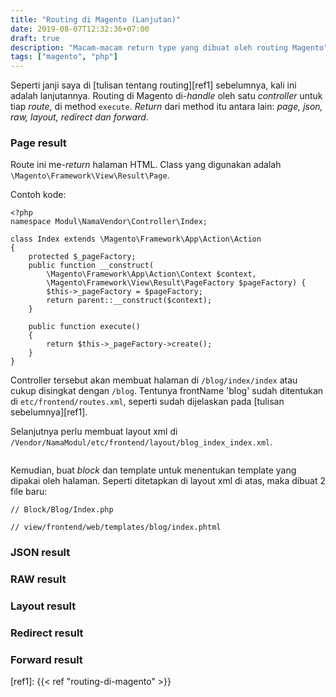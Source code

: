 ```yaml
---
title: "Routing di Magento (Lanjutan)"
date: 2019-08-07T12:32:36+07:00
draft: true
description: "Macam-macam return type yang dibuat oleh routing Magento"
tags: ["magento", "php"]
---
```


Seperti janji saya di [tulisan tentang routing][ref1] sebelumnya, kali ini adalah lanjutannya.
Routing di Magento di-_handle_ oleh satu _controller_ untuk tiap _route_, di method `execute`.
_Return_ dari method itu antara lain: _page, json, raw, layout, redirect dan forward_.

### Page result
Route ini me-_return_ halaman HTML.
Class yang digunakan adalah `\Magento\Framework\View\Result\Page`.

Contoh kode:
```
<?php
namespace Modul\NamaVendor\Controller\Index;

class Index extends \Magento\Framework\App\Action\Action
{
    protected $_pageFactory;
    public function __construct(
        \Magento\Framework\App\Action\Context $context,
        \Magento\Framework\View\Result\PageFactory $pageFactory) {
        $this->_pageFactory = $pageFactory;
        return parent::__construct($context);
    }

    public function execute()
    {
        return $this->_pageFactory->create();
    }
}
```
Controller tersebut akan membuat halaman di `/blog/index/index`
atau cukup disingkat dengan `/blog`.
Tentunya frontName 'blog' sudah ditentukan di `etc/frontend/routes.xml`,
seperti sudah dijelaskan pada [tulisan sebelumnya][ref1].

Selanjutnya perlu membuat layout xml di `/Vendor/NamaModul/etc/frontend/layout/blog_index_index.xml`.
```
```

Kemudian, buat _block_ dan template untuk menentukan template yang dipakai oleh halaman.
Seperti ditetapkan di layout xml di atas, maka dibuat 2 file baru:
```
// Block/Blog/Index.php

```
```
// view/frontend/web/templates/blog/index.phtml
```

### JSON result

### RAW result

### Layout result

### Redirect result

### Forward result


[ref1]: {{< ref "routing-di-magento" >}}